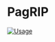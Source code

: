 # PagRIP

[![Usage](https://asciinema.org/a/WVkCtpxqBrfRGhUyXA0GS4QTM.svg)](https://asciinema.org/a/WVkCtpxqBrfRGhUyXA0GS4QTM)
